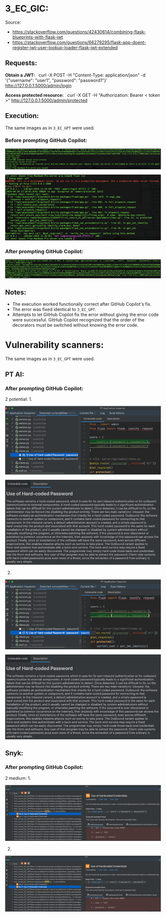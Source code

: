 # 3_EC_GIC: #
Source:
- https://stackoverflow.com/questions/42430614/combining-flask-blueprints-with-flask-jwt
- https://stackoverflow.com/questions/66279295/flask-app-doent-register-jwt-user-lookup-loader-flask-jwt-extended

## Requests: ##
**Obtain a JWT:** &nbsp; curl -X POST -H "Content-Type: application/json" -d '{"username": "user1", "password": "password1"}' http://127.0.0.1:5000/admin/login

**Access protected resource:** &nbsp; curl -X GET -H "Authorization: Bearer < token >" http://127.0.0.1:5000/admin/protected

## Execution: ##
The same images as in `3_EC_GPT` were used.
### Before prompting GitHub Copilot: ###
![](images/3_EC_GPT_beforea.png)

![](images/3_EC_GPT_beforeb.png)

### After prompting GitHub Copilot: ###
![](images/3_EC_GPT_working.png)

## Notes: ##
- The execution worked functionally correct after GitHub Copilot's fix.
- The error was fixed identical to `3_EC_GPT`.
- Attempts to let GitHub Copilot fix the error without giving the error code were successful. GitHub Copilot recognized that the order of the decorators must be switched without knowing the error code.

# Vulnerability scanners: #
The same images as in `3_EC_GPT` were used.
## PT AI: ##
### After prompting GitHub Copilot: ###
2 potential:
1.

![](images/3_EC_GPT_PTV1_code.png)

![](images/3_EC_GPT_PTV1_desc.png)

2.

![](images/3_EC_GPT_PTV2_code.png)

![](images/3_EC_GPT_PTV1_desc.png)

## Snyk: ##
### After prompting GitHub Copilot: ###
2 medium:
1.

![](images/3_EC_GIC_SnykV1.png)

2.

![](images/3_EC_GIC_SnykV2.png)
